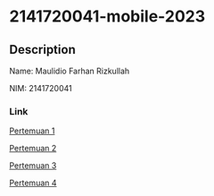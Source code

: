 # 2141720041-mobile-2023
## Description
Name: Maulidio Farhan Rizkullah

NIM: 2141720041
### Link

[Pertemuan 1](https://github.com/DioGitH/2141720041-mobile-2023/tree/main/week-01)

[Pertemuan 2](https://github.com/DioGitH/2141720041-mobile-2023/tree/main/week-02)

[Pertemuan 3](https://github.com/DioGitH/2141720041-mobile-2023/tree/main/week-03)

[Pertemuan 4](https://github.com/DioGitH/2141720041-mobile-2023/tree/main/week-04)
